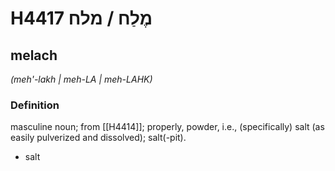 # H4417 מֶלַח / מלח

## melach

_(meh'-lakh | meh-LA | meh-LAHK)_

### Definition

masculine noun; from [[H4414]]; properly, powder, i.e., (specifically) salt (as easily pulverized and dissolved); salt(-pit).

- salt
